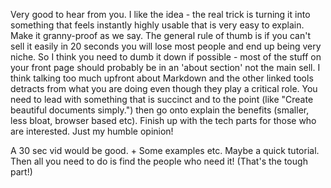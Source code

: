 Very good to hear from you. I like the idea - the real trick is turning it into something that feels instantly highly usable that is very easy to explain. Make it granny-proof as we say. The general rule of thumb is if you can't sell it easily in 20 seconds you will lose most people and end up being very niche. So I think you need to dumb it down if possible - most of the stuff on your front page should probably be in an 'about section' not the main sell. I think talking too much upfront about Markdown and the other linked tools detracts from what you are doing even though they play a critical role. You need to lead with something that is succinct and to the point (like "Create beautiful documents simply.") then go onto explain the benefits (smaller, less bloat, browser based etc). Finish up with the tech parts for those who are interested. Just my humble opinion!

A 30 sec vid would be good. + Some examples etc. Maybe a quick tutorial. Then all you need to do is find the people who need it! (That's the tough part!)

